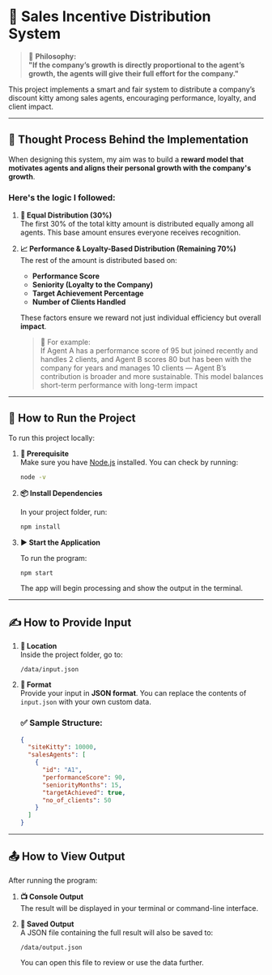 # 💼 Sales Incentive Distribution System

> 🧠 **Philosophy:**  
> **"If the company’s growth is directly proportional to the agent’s growth, the agents will give their full effort for the company."**

This project implements a smart and fair system to distribute a company’s discount kitty among sales agents, encouraging performance, loyalty, and client impact.

---

## 🧠 Thought Process Behind the Implementation

When designing this system, my aim was to build a **reward model that motivates agents and aligns their personal growth with the company's growth**.

### Here's the logic I followed:

1. **🔄 Equal Distribution (30%)**  
   The first 30% of the total kitty amount is distributed equally among all agents. This base amount ensures everyone receives recognition.

2. **📈 Performance & Loyalty-Based Distribution (Remaining 70%)**  
   The rest of the amount is distributed based on:
   - **Performance Score**
   - **Seniority (Loyalty to the Company)**
   - **Target Achievement Percentage**
   - **Number of Clients Handled**

   These factors ensure we reward not just individual efficiency but overall **impact**.

   > 🧠 For example:  
   >If Agent A has a performance score of 95 but joined recently and handles 2 clients,
   and Agent B scores 80 but has been with the company for years and manages 10 clients —
   Agent B’s contribution is broader and more sustainable.
   This model balances short-term performance with long-term impact

---

## 🚀 How to Run the Project

To run this project locally:

1. **🧩 Prerequisite**  
   Make sure you have [Node.js](https://nodejs.org/) installed. You can check by running:

   ```bash
   node -v
   ```

2. **📦 Install Dependencies**

   In your project folder, run:

   ```bash
   npm install
   ```

3. **▶️ Start the Application**

   To run the program:

   ```bash
   npm start
   ```

   The app will begin processing and show the output in the terminal.

---

## ✍️ How to Provide Input

1. **📁 Location**  
   Inside the project folder, go to:

   ```
   /data/input.json
   ```

2. **📝 Format**  
   Provide your input in **JSON format**. You can replace the contents of `input.json` with your own custom data.

   ### ✅ Sample Structure:
   ```json
   {
     "siteKitty": 10000,
     "salesAgents": [
       {
         "id": "A1",
         "performanceScore": 90,
         "seniorityMonths": 15,
         "targetAchieved": true,
         "no_of_clients": 50
       }
     ]
   }
   ```

---

## 📤 How to View Output

After running the program:

1. **📺 Console Output**  
   The result will be displayed in your terminal or command-line interface.

2. **📁 Saved Output**  
   A JSON file containing the full result will also be saved to:

   ```
   /data/output.json
   ```

   You can open this file to review or use the data further.
